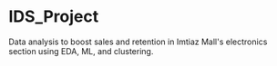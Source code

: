 # IDS_Project
Data analysis to boost sales and retention in Imtiaz Mall's electronics section using EDA, ML, and clustering.
